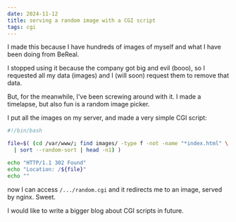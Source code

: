 ```yaml
---
date: 2024-11-12
title: serving a random image with a CGI script
tags: cgi
---
```

I made this because I have hundreds of images of myself and what I have been doing from BeReal.

I stopped using it because the company got big and evil (booo), so I requested all my data (images) and I (will soon) request them to remove that data.

But, for the meanwhile, I've been screwing around with it. I made a timelapse, but also fun is a random image picker.

I put all the images on my server, and made a very simple CGI script:

```bash
#!/bin/bash

file=$( (cd /var/www/; find images/ -type f -not -name "*index.html" \
  | sort --random-sort | head -n1) )

echo "HTTP/1.1 302 Found"
echo "Location: /${file}"
echo ""
```

now I can access `/.../random.cgi` and it redirects me to an image, served by nginx. Sweet.

I would like to write a bigger blog about CGI scripts in future.
